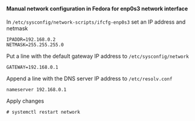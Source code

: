 
#### Manual network configuration in Fedora for enp0s3 network interface  

In `/etc/sysconfig/network-scripts/ifcfg-enp0s3` set an IP address and netmask

```text
IPADDR=192.168.0.2
NETMASK=255.255.255.0
```

Put a line with the default gateway IP address to `/etc/sysconfig/network`

```text
GATEWAY=192.168.0.1
```

Append a line with the DNS server IP address to `/etc/resolv.conf`

```text
nameserver 192.168.0.1
```

Apply changes

```console
# systemctl restart network
```
